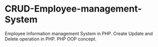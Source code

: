 # CRUD-Employee-management-System
Employee Information management System in PHP. Create Update and Delete operation in PHP. PHP OOP concept.
